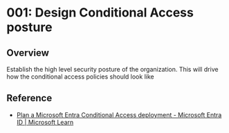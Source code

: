 # 001: Design Conditional Access posture

## Overview
Establish the high level security posture of the organization. This will drive how the conditional access policies should look like


## Reference

* [Plan a Microsoft Entra Conditional Access deployment - Microsoft Entra ID | Microsoft Learn](https://learn.microsoft.com/en-us/entra/identity/conditional-access/plan-conditional-access)

